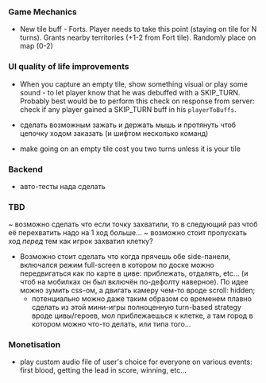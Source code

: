 ### Game Mechanics

- New tile buff - Forts. Player needs to take this point (staying on tile for N turns). Grants nearby territories (+1-2 from Fort tile). Randomly place on map (0-2)

### UI quality of life improvements

- When you capture an empty tile, show something visual or play some sound - to let player know that he was debuffed with a SKIP_TURN. Probably best would be to perform this check on response from server: check if any player gained a SKIP_TURN buff in his `playerToBuffs`.

- сделать возможным зажать и держать мышь и протянуть чтоб цепочку ходом заказать (и шифтом несколько команд)

- make going on an empty tile cost you two turns unless it is your tile


### Backend

- авто-тесты нада сделать

### TBD

~ возможно сделать что если точку захватили, то в следующий раз чтоб её перехватить надо на 1 ход больше...
~ возможно стоит пропускать ход _перед_ тем как игрок захватил клетку?

- Возможно стоит сделать что когда прячешь обе side-панели, включался режим full-screen в котором по доске можно передвигаться как по карте в циве: приблежать, отдалять, etc... (и чтоб на мобилках он был включён по-дефолту наверное). По идее можно зумить css-ом, а двигать камеру чем-то вроде scroll: hidden;
    - потенциально можно даже таким образом со временем плавно сделать из этой мини-игры полноценную turn-based strategy вроде цивы/героев, мол приблежаешься к клетке, а там город в котором можно что-то делать, или типа того...

### Monetisation

- play custom audio file of user's choice for everyone on various events: first blood, getting the lead in score, winning, etc...
